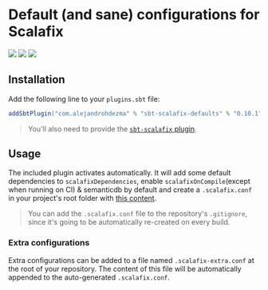 # Default (and sane) configurations for Scalafix

[![][github-action-badge]][github-action] [![][maven-badge]][maven] [![][steward-badge]][steward]

## Installation

Add the following line to your `plugins.sbt` file:

```sbt
addSbtPlugin("com.alejandrohdezma" % "sbt-scalafix-defaults" % "0.10.1")
```

> You'll also need to provide the [`sbt-scalafix` plugin](https://github.com/scalacenter/sbt-scalafix).

## Usage

The included plugin activates automatically. It will add some default dependencies to `scalafixDependencies`, enable `scalafixOnCompile`(except when running on CI) & semanticdb by default and create a `.scalafix.conf` in your project's root folder with [this content](https://github.com/alejandrohdezma/sbt-scalafix-defaults/blob/master/.scalafix.conf).

> You can add the `.scalafix.conf` file to the repository's `.gitignore`, since it's going to be automatically re-created on every build.

### Extra configurations

Extra configurations can be added to a file named `.scalafix-extra.conf` at the root of your repository. The content of this file will be automatically appended to the auto-generated `.scalafix.conf`.

[github-action]: https://github.com/alejandrohdezma/sbt-scalafix-defaults/actions
[github-action-badge]: https://img.shields.io/endpoint.svg?url=https%3A%2F%2Factions-badge.atrox.dev%2Falejandrohdezma%2Fsbt-scalafix-defaults%2Fbadge%3Fref%3Dmaster&style=flat
[maven]: https://search.maven.org/search?q=g:%20com.alejandrohdezma%20AND%20a:sbt-scalafix-defaults
[maven-badge]: https://maven-badges.herokuapp.com/maven-central/com.alejandrohdezma/sbt-scalafix-defaults/badge.svg?kill_cache=1
[steward]: https://scala-steward.org
[steward-badge]: https://img.shields.io/badge/Scala_Steward-helping-brightgreen.svg?style=flat&logo=data:image/png;base64,iVBORw0KGgoAAAANSUhEUgAAAA4AAAAQCAMAAAARSr4IAAAAVFBMVEUAAACHjojlOy5NWlrKzcYRKjGFjIbp293YycuLa3pYY2LSqql4f3pCUFTgSjNodYRmcXUsPD/NTTbjRS+2jomhgnzNc223cGvZS0HaSD0XLjbaSjElhIr+AAAAAXRSTlMAQObYZgAAAHlJREFUCNdNyosOwyAIhWHAQS1Vt7a77/3fcxxdmv0xwmckutAR1nkm4ggbyEcg/wWmlGLDAA3oL50xi6fk5ffZ3E2E3QfZDCcCN2YtbEWZt+Drc6u6rlqv7Uk0LdKqqr5rk2UCRXOk0vmQKGfc94nOJyQjouF9H/wCc9gECEYfONoAAAAASUVORK5CYII=
